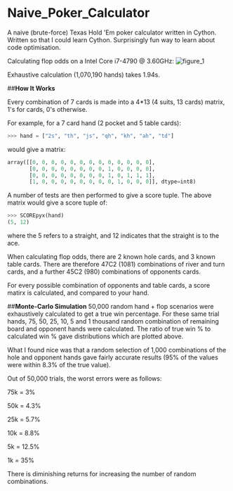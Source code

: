 # Naive_Poker_Calculator
A naive (brute-force) Texas Hold 'Em poker calculator written in Cython. Written so that I could learn Cython. Surprisingly fun way to learn about code optimisation.

Calculating flop odds on a Intel Core i7-4790 @ 3.60GHz:
![figure_1](https://cloud.githubusercontent.com/assets/20742138/20135386/69dad068-a667-11e6-8b37-04ad9285c1e0.png)

Exhaustive calculation (1,070,190 hands) takes 1.94s.

##**How It Works**

Every combination of 7 cards is made into a 4*13 (4 suits, 13 cards) matrix, 1's for cards, 0's otherwise.

For example, for a 7 card hand (2 pocket and 5 table cards):

```python
>>> hand = ["2s", "th", "js", "qh", "kh", "ah", "td"]
```

would give a matrix:

```python
array([[0, 0, 0, 0, 0, 0, 0, 0, 0, 0, 0, 0, 0],
       [0, 0, 0, 0, 0, 0, 0, 0, 1, 0, 0, 0, 0],
       [0, 0, 0, 0, 0, 0, 0, 0, 1, 0, 1, 1, 1],
       [1, 0, 0, 0, 0, 0, 0, 0, 0, 1, 0, 0, 0]], dtype=int8)
```

 A number of tests are then performed to give a score tuple. The above matrix would give a score tuple of:

```python
>>> SCOREpyx(hand)
(5, 12)
```
where the 5 refers to a straight, and 12 indicates that the straight is to the ace.

When calculating flop odds, there are 2 known hole cards, and 3 known table cards.
There are therefore 47C2 (1081) combinations of river and turn cards, and a further 45C2 (980) combinations of opponents cards.

For every possible combination of opponents and table cards, a score matirx is calculated, and compared to your hand.

##**Monte-Carlo Simulation**
50,000 random hand + flop scenarios were exhaustively calculated to get a true win percentage. For these same trial hands, 75, 50, 25, 10, 5 and 1 thousand random combination of remaining board and opponent hands were calculated. The ratio of true win % to calculated win % gave distributions which are plotted above.

What I found nice was that a random selection of 1,000 combinations of the hole and opponent hands gave fairly accurate results (95% of the values were within 8.3% of the true value). 

Out of 50,000 trials, the worst errors were as follows:

75k = 3%

50k = 4.3%

25k = 5.7%

10k = 8.8%

5k = 12.5%

1k = 35%

There is diminishing returns for increasing the number of random combinations.
